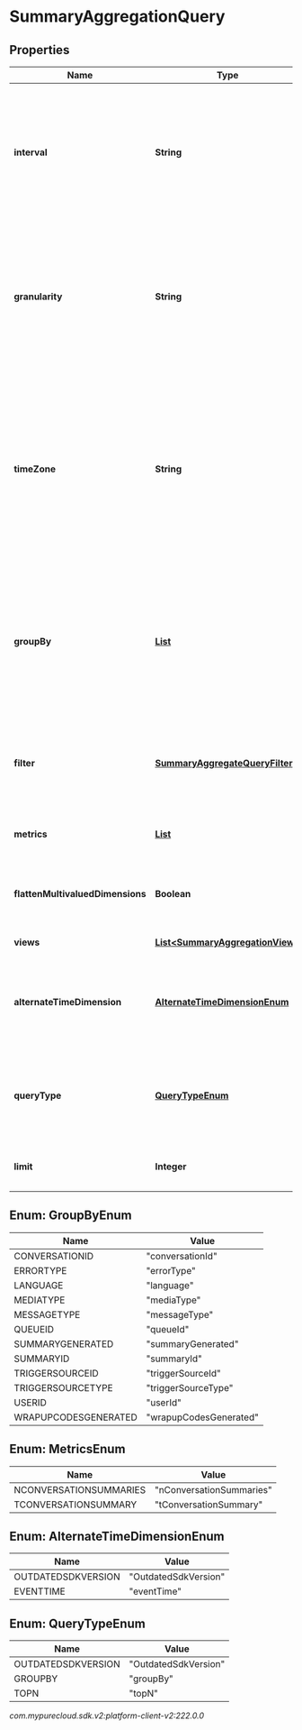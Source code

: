 # SummaryAggregationQuery


## Properties

| Name | Type | Description | Notes |
| ------------ | ------------- | ------------- | ------------- |
| **interval** | **String** | Behaves like one clause in a SQL WHERE. Specifies the date and time range of data being queried. Intervals are represented as an ISO-8601 string. For example: YYYY-MM-DDThh:mm:ss/YYYY-MM-DDThh:mm:ss |  |
| **granularity** | **String** | Granularity aggregates metrics into subpartitions within the time interval specified. The default granularity is the same duration as the interval. Periods are represented as an ISO-8601 string. For example: P1D or P1DT12H |  [optional] |
| **timeZone** | **String** | Time zone context used to calculate response intervals (this allows resolving DST changes). The interval offset is used even when timeZone is specified. Default is UTC. Time zones are represented as a string of the zone name as found in the IANA time zone database. For example: UTC, Etc/UTC, or Europe/London |  [optional] |
| **groupBy** | [**List<GroupByEnum>**](#Enum--GroupByEnum) | Behaves like a SQL GROUPBY. Allows for multiple levels of grouping as a list of dimensions. Partitions resulting aggregate computations into distinct named subgroups rather than across the entire result set as if it were one group. |  [optional] |
| **filter** | [**SummaryAggregateQueryFilter**](SummaryAggregateQueryFilter) | Behaves like a SQL WHERE clause. This is ANDed with the interval parameter. Expresses boolean logical predicates as well as dimensional filters |  [optional] |
| **metrics** | [**List<MetricsEnum>**](#Enum--MetricsEnum) | Behaves like a SQL SELECT clause. Only named metrics will be retrieved. |  |
| **flattenMultivaluedDimensions** | **Boolean** | Flattens any multivalued dimensions used in response groups (e.g. ['a','b','c']->'a,b,c') |  [optional] |
| **views** | [**List&lt;SummaryAggregationView&gt;**](SummaryAggregationView) | Custom derived metric views |  [optional] |
| **alternateTimeDimension** | [**AlternateTimeDimensionEnum**](#Enum--AlternateTimeDimensionEnum) | Dimension to use as the alternative timestamp for data in the aggregate.  Choosing \"eventTime\" uses the actual time of the data event. |  [optional] |
| **queryType** | [**QueryTypeEnum**](#Enum--QueryTypeEnum) | Query type to use. Use groupBy for all matching results, and topN for just top N results for the requested metric (group by exactly 1 dimension) |  [optional] |
| **limit** | **Integer** | How many results you want in the topN list. Only applicable for topN query type. |  [optional] |


## Enum: GroupByEnum

| Name | Value |
| ---- | ----- |
| CONVERSATIONID | &quot;conversationId&quot; |
| ERRORTYPE | &quot;errorType&quot; |
| LANGUAGE | &quot;language&quot; |
| MEDIATYPE | &quot;mediaType&quot; |
| MESSAGETYPE | &quot;messageType&quot; |
| QUEUEID | &quot;queueId&quot; |
| SUMMARYGENERATED | &quot;summaryGenerated&quot; |
| SUMMARYID | &quot;summaryId&quot; |
| TRIGGERSOURCEID | &quot;triggerSourceId&quot; |
| TRIGGERSOURCETYPE | &quot;triggerSourceType&quot; |
| USERID | &quot;userId&quot; |
| WRAPUPCODESGENERATED | &quot;wrapupCodesGenerated&quot; |


## Enum: MetricsEnum

| Name | Value |
| ---- | ----- |
| NCONVERSATIONSUMMARIES | &quot;nConversationSummaries&quot; |
| TCONVERSATIONSUMMARY | &quot;tConversationSummary&quot; |


## Enum: AlternateTimeDimensionEnum

| Name | Value |
| ---- | ----- |
| OUTDATEDSDKVERSION | &quot;OutdatedSdkVersion&quot; | 
| EVENTTIME | &quot;eventTime&quot; | 


## Enum: QueryTypeEnum

| Name | Value |
| ---- | ----- |
| OUTDATEDSDKVERSION | &quot;OutdatedSdkVersion&quot; | 
| GROUPBY | &quot;groupBy&quot; | 
| TOPN | &quot;topN&quot; | 




_com.mypurecloud.sdk.v2:platform-client-v2:222.0.0_
